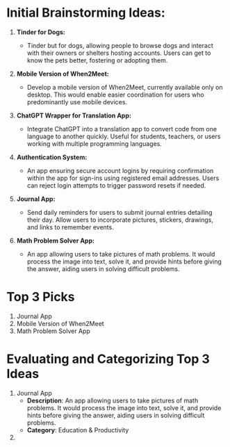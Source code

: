 # Initial Brainstorming Ideas:

1. **Tinder for Dogs:**
   - Tinder but for dogs, allowing people to browse dogs and interact with their owners or shelters hosting accounts. Users can get to know the pets better, fostering or adopting them.

2. **Mobile Version of When2Meet:**
   - Develop a mobile version of When2Meet, currently available only on desktop. This would enable easier coordination for users who predominantly use mobile devices.

3. **ChatGPT Wrapper for Translation App:**
   - Integrate ChatGPT into a translation app to convert code from one language to another quickly. Useful for students, teachers, or users working with multiple programming languages.

4. **Authentication System:**
   - An app ensuring secure account logins by requiring confirmation within the app for sign-ins using registered email addresses. Users can reject login attempts to trigger password resets if needed.

5. **Journal App:**
   - Send daily reminders for users to submit journal entries detailing their day. Allow users to incorporate pictures, stickers, drawings, and links to remember events.

6. **Math Problem Solver App:**
   - An app allowing users to take pictures of math problems. It would process the image into text, solve it, and provide hints before giving the answer, aiding users in solving difficult problems.

# Top 3 Picks

1. Journal App
2. Mobile Version of When2Meet
3. Math Problem Solver App

# Evaluating and Categorizing Top 3 Ideas

1. Journal App
   - **Description**: An app allowing users to take pictures of math problems. It would process the image into text, solve it, and provide hints before giving the answer, aiding users in solving difficult problems.
   - **Category**: Education & Productivity
3. 

